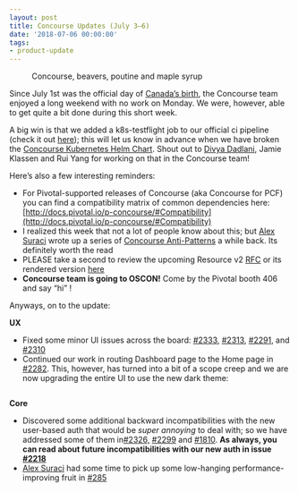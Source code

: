 ```yaml
---
layout: post
title: Concourse Updates (July 3–6)
date: '2018-07-06 00:00:00'
tags:
- product-update
---
```


<figure class="kg-card kg-image-card kg-card-hascaption"><img src=" __GHOST_URL__ /content/images/downloaded_images/Concourse-Updates--July-3-6-/0-BrjbFvtgpagi0Ag3.png" class="kg-image" alt loading="lazy"><figcaption>Concourse, beavers, poutine and maple syrup</figcaption></figure>

Since July 1st was the official day of [Canada’s birth](https://en.wikipedia.org/wiki/Canada_Day), the Concourse team enjoyed a long weekend with no work on Monday. We were, however, able to get quite a bit done during this short week.

A big win is that we added a k8s-testflight job to our official ci pipeline (check it out [here](https://ci.concourse-ci.org/teams/main/pipelines/main/jobs/k8s-testflight)); this will let us know in advance when we have broken the [Concourse Kubernetes Helm Chart](https://github.com/kubernetes/charts/tree/master/stable/concourse). Shout out to [Divya Dadlani](https://medium.com/u/7b8aac84a2b9), Jamie Klassen and Rui Yang for working on that in the Concourse team!

Here’s also a few interesting reminders:

- For Pivotal-supported releases of Concourse (aka Concourse for PCF) you can find a compatibility matrix of common dependencies here: [http://docs.pivotal.io/p-concourse/#Compatibility](http://docs.pivotal.io/p-concourse/#Compatibility)
- I realized this week that not a lot of people know about this; but [Alex Suraci](https://medium.com/u/263a63b2f209) wrote up a series of [Concourse Anti-Patterns](https://github.com/concourse/concourse/wiki/Anti-Patterns) a while back. Its definitely worth the read
- PLEASE take a second to review the upcoming Resource v2 [RFC](https://github.com/concourse/rfcs/pull/1) or its rendered version [here](https://github.com/vito/rfcs/blob/resources-v2/01-resources-v2/proposal.md)
- **Concourse team is going to OSCON!** Come by the Pivotal booth 406 and say “hi”&nbsp;!

Anyways, on to the update:

**UX**

- Fixed some minor UI issues across the board: [#2333](https://github.com/concourse/concourse/issues/2333), [#2313](https://github.com/concourse/concourse/issues/2313), [#2291](https://github.com/concourse/concourse/issues/2291), and [#2310](https://github.com/concourse/concourse/issues/2310)
- Continued our work in routing Dashboard page to the Home page in [#2282](https://github.com/concourse/concourse/issues/2282). This, however, has turned into a bit of a scope creep and we are now upgrading the entire UI to use the new dark theme:
<figure class="kg-card kg-image-card"><img src=" __GHOST_URL__ /content/images/downloaded_images/Concourse-Updates--July-3-6-/1-Xp51wHexBz5wx1GcqaCvwA.png" class="kg-image" alt loading="lazy"></figure>

**Core**

- Discovered some additional backward incompatibilities with the new user-based auth that would be _super annoying_ to deal with; so we have addressed some of them in[#2326,](https://github.com/concourse/concourse/issues/2326) [#2299](https://github.com/concourse/concourse/issues/2299) and [#1810](https://github.com/concourse/concourse/issues/1810). **As always, you can read about future incompatibilities with our new auth in issue** [**#2218**](https://github.com/concourse/concourse/issues/2218)
- [Alex Suraci](https://medium.com/u/263a63b2f209) had some time to pick up some low-hanging performance-improving fruit in [#285](https://github.com/concourse/atc/pull/285)
